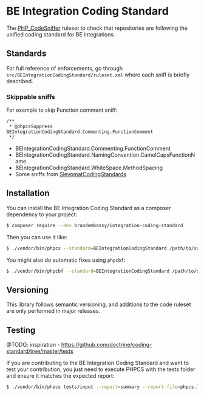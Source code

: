 # BE Integration Coding Standard

The [PHP_CodeSniffer](https://github.com/squizlabs/PHP_CodeSniffer) ruleset to check that
repositories are following the unified coding standard for BE integrations

Standards
---------

For full reference of enforcements, go through `src/BEIntegrationCodingStandard/ruleset.xml` where each sniff is briefly described.

### Skippable sniffs
For example to skip Function comment sniff:
```
/**
 * @phpcsSuppress BEIntegrationCodingStandard.Commenting.FunctionComment
 */
```

- BEIntegrationCodingStandard.Commenting.FunctionComment
- BEIntegrationCodingStandard.NamingConvention.CamelCapsFunctionName
- BEIntegrationCodingStandard.WhiteSpace.MethodSpacing
- Some sniffs from [SlevomatCodingStandards](https://github.com/slevomat/coding-standard)

Installation
------------

You can install the BE Integration Coding Standard as a composer dependency to your project:

```bash
$ composer require --dev brandembassy/integration-coding-standard
```

Then you can use it like:

```bash
$ ./vendor/bin/phpcs --standard=BEIntegrationCodingStandard /path/to/some/file/to/sniff.php
```

You might also do automatic fixes using `phpcbf`:

```bash
$ ./vendor/bin/phpcbf --standard=BEIntegrationCodingStandard /path/to/some/file/to/sniff.php
```

Versioning
----------

This library follows semantic versioning, and additions to the code ruleset
are only performed in major releases.

Testing
-------
@TODO: inspiration - https://github.com/doctrine/coding-standard/tree/master/tests

If you are contributing to the BE Integration Coding Standard and want to test your contribution, you just
need to execute PHPCS with the tests folder and ensure it matches the expected report:

```bash
$ ./vendor/bin/phpcs tests/input --report=summary --report-file=phpcs.log; diff tests/expected_report.txt phpcs.log
```
